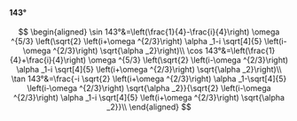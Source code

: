 #### 143°

$$
\begin{aligned}
\sin 143°&=\left(\frac{1}{4}-\frac{i}{4}\right) \omega ^{5/3} \left(\sqrt{2} \left(i+\omega ^{2/3}\right) \alpha _1-i \sqrt[4]{5} \left(i-\omega ^{2/3}\right)
\sqrt{\alpha _2}\right)\\
\cos 143°&=\left(\frac{1}{4}+\frac{i}{4}\right) \omega ^{5/3} \left(\sqrt{2} \left(i-\omega ^{2/3}\right) \alpha _1-i \sqrt[4]{5} \left(i+\omega ^{2/3}\right)
\sqrt{\alpha _2}\right)\\
\tan 143°&=\frac{-i \sqrt{2} \left(i+\omega ^{2/3}\right) \alpha _1-\sqrt[4]{5} \left(i-\omega ^{2/3}\right) \sqrt{\alpha _2}}{\sqrt{2} \left(i-\omega ^{2/3}\right)
\alpha _1-i \sqrt[4]{5} \left(i+\omega ^{2/3}\right) \sqrt{\alpha _2}}\\
\end{aligned}
$$

